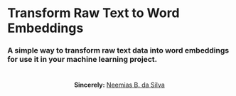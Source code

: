 # Transform Raw Text to Word Embeddings

### A simple way to transform raw text data into word embeddings for use it in your machine learning project.

#

<p align="center"><b>Sincerely:</b> <a href="https://github.com/neemiasbsilva">Neemias B. da Silva</a></p>

#